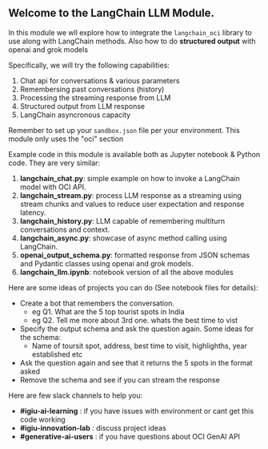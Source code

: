 
## Welcome to the LangChain LLM Module. 
In this module we wll explore how to integrate the ```langchain_oci``` library to use along with LangChain methods.
Also how to do **structured output** with openai and grok models

Specifically, we will try the following capabilities:
1. Chat api for conversations & various parameters 
2. Remembersing past conversations (history)
3. Processing the streaming response from LLM
4. Structured output from LLM response
5. LangChain asyncronous capacity

Remember to set up your `sandbox.json` file per your environment. This module only uses the "oci" section 

Example code in this module is available both as Jupyter notebook & Python code. They are very similar:

1. **langchain_chat.py**: simple example on how to invoke a LangChain model with OCI API.
2. **langchain_stream.py**: process LLM response as a streaming using stream chunks and values to reduce user expectation and response latency.
3. **langchain_history.py**: LLM capable of remembering multiturn conversations and context.
4. **langchain_async.py**: showcase of async method calling using LangChain.
5. **openai_output_schema.py**: formatted response from JSON schemas and Pydantic classes using openai and grok models.
6. **langchain_llm.ipynb**: notebook version of all the above modules

Here are some ideas of projects you can do (See notebook files for details):
- Create a bot that remembers the conversation.
    - eg Q1. What are the 5 top tourist spots in India
    - eg Q2. Tell me more about 3rd one. whats the best time to vist 
-  Specify the output schema and ask the question again. Some ideas for the  schema: 
    - Name of toursit spot, address, best time to visit, highlighths, year established etc 
- Ask the question again and see that it returns the 5 spots in the format asked 
- Remove the schema and see if you can stream the response    

Here are few slack channels to help you:  
 - **#igiu-ai-learning**  : if you have issues with environment or cant get this code working 
 - **#igiu-innovation-lab** : discuss project ideas
 - **#generative-ai-users**  :  if you have questions about OCI GenAI  API  

